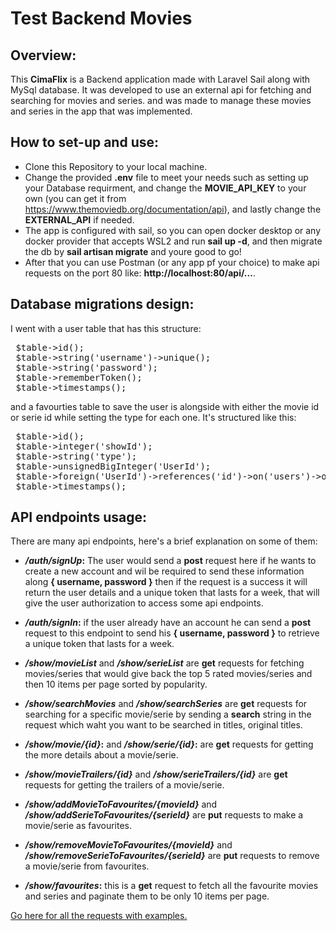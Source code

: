 # Test Backend Movies
## Overview:

This **CimaFlix** is a Backend application made with Laravel Sail along with MySql database. It was developed to use an external api for fetching and searching for movies and series. and was made to manage these movies and series in the app that was implemented.

## How to set-up and use:

- Clone this Repository to your local machine.
- Change the provided **.env** file to meet your needs such as setting up your Database requirment, and change the **MOVIE_API_KEY** to your own (you can get it from https://www.themoviedb.org/documentation/api), and lastly change the **EXTERNAL_API** if needed.
- The app is configured with sail, so you can open docker desktop or any docker provider that accepts WSL2 and run **sail up -d**, and then migrate the db by **sail artisan migrate** and youre good to go!
- After that you can use Postman (or any app pf your choice) to make api requests on the port 80 like: **http://localhost:80/api/...**.

## Database migrations design:

I went with a user table that has this structure: 
<pre>
 $table->id();
 $table->string('username')->unique();
 $table->string('password');
 $table->rememberToken();
 $table->timestamps();
</pre>
and a favourties table to save the user is alongside with either the movie id or serie id while setting the type for each one. It's structured like this:
<pre>
 $table->id();
 $table->integer('showId');
 $table->string('type');
 $table->unsignedBigInteger('UserId');
 $table->foreign('UserId')->references('id')->on('users')->onDelete('cascade');
 $table->timestamps();
</pre>


## API endpoints usage: 
There are many api endpoints, here's a brief explanation on some of them:
- ***/auth/signUp*:** The user would send a **post** request here if he wants to create a new account and wil be required to send these information along **{ username, password }** then if the request is a success it will return the user details and a unique token that lasts for a week, that will give the user authorization to access some api endpoints.

- ***/auth/signIn*:** if the user already have an account he can send a **post** request to this endpoint to send his **{ username, password }** to retrieve a unique token that lasts for a week.

- ***/show/movieList*** and ***/show/serieList*** are **get** requests for fetching movies/series that would give back the top 5 rated movies/series and then 10 items per page sorted by popularity.

- ***/show/searchMovies*** and ***/show/searchSeries*** are **get** requests for searching for a specific movie/serie by sending a **search** string in the request which waht you want to be searched in titles, original titles.

- ***/show/movie/{id}*:** and ***/show/serie/{id}*:** are **get** requests for getting the more details about a movie/serie.

- ***/show/movieTrailers/{id}*** and ***/show/serieTrailers/{id}*** are **get** requests for getting the trailers of a movie/serie.

- ***/show/addMovieToFavourites/{movieId}*** and ***/show/addSerieToFavourites/{serieId}*** are **put** requests to make a movie/serie as favourites. 

- ***/show/removeMovieToFavourites/{movieId}*** and ***/show/removeSerieToFavourites/{serieId}*** are **put** requests to remove a movie/serie from favourites. 

- ***/show/favourites*:** this is a **get** request to fetch all the favourite movies and series and paginate them to be only 10 items per page. 


[Go here for all the requests with examples.](https://documenter.getpostman.com/view/28993914/2s9Yyqi2kk)

